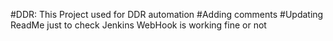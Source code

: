 #DDR: This Project used for DDR automation 
#Adding comments
#Updating ReadMe just to check Jenkins WebHook is working fine or not
